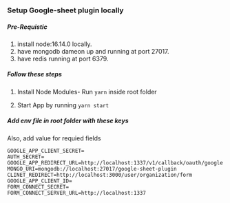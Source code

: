 ### Setup Google-sheet plugin locally

##### Pre-Requistic

1. install node:16.14.0 locally.
2. have mongodb dameon up and running at port 27017.
3. have redis running at port 6379.

##### Follow these steps

1. Install Node Modules- Run `yarn` inside root folder

2. Start App by running `yarn start`

##### Add env file in root folder with these keys

Also, add value for requied fields

```
GOOGLE_APP_CLIENT_SECRET=
AUTH_SECRET=
GOOGLE_APP_REDIRECT_URL=http://localhost:1337/v1/callback/oauth/google
MONGO_URI=mongodb://localhost:27017/google-sheet-plugin
CLINET_REDIRECT=http://localhost:3000/user/organization/form
GOOGLE_APP_CLIENT_ID=
FORM_CONNECT_SECRET=
FORM_CONNECT_SERVER_URL=http://localhost:1337
```
